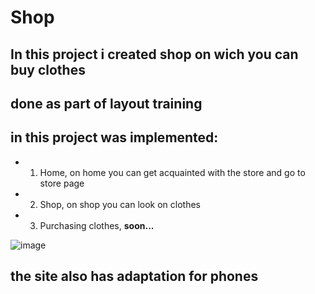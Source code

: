 # Shop
## In this project i created shop on wich you can buy clothes
## done as part of layout training
## in this project was implemented:
  - 1. Home, on home you can get acquainted with the store and go to store page
  - 2. Shop, on shop you can look on clothes
  - 3. Purchasing clothes, **soon...**


  ![image](https://github.com/user-attachments/assets/7f7f49d0-0740-41a2-aa27-1d3b3f8ecc14)


## the site also has **adaptation for phones**
